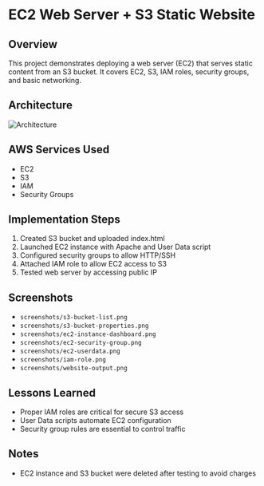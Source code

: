 # EC2 Web Server + S3 Static Website

## Overview
This project demonstrates deploying a web server (EC2) that serves static content from an S3 bucket. It covers EC2, S3, IAM roles, security groups, and basic networking.

## Architecture
![Architecture](diagrams/architecture.png)

## AWS Services Used
- EC2
- S3
- IAM
- Security Groups

## Implementation Steps
1. Created S3 bucket and uploaded index.html
2. Launched EC2 instance with Apache and User Data script
3. Configured security groups to allow HTTP/SSH
4. Attached IAM role to allow EC2 access to S3
5. Tested web server by accessing public IP

## Screenshots
- `screenshots/s3-bucket-list.png`
- `screenshots/s3-bucket-properties.png`
- `screenshots/ec2-instance-dashboard.png`
- `screenshots/ec2-security-group.png`
- `screenshots/ec2-userdata.png`
- `screenshots/iam-role.png`
- `screenshots/website-output.png`

## Lessons Learned
- Proper IAM roles are critical for secure S3 access
- User Data scripts automate EC2 configuration
- Security group rules are essential to control traffic

## Notes
- EC2 instance and S3 bucket were deleted after testing to avoid charges

